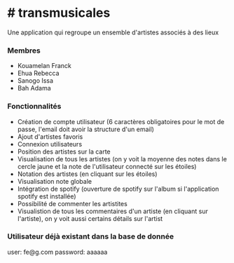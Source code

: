 <h1># transmusicales</h1>

Une application qui regroupe un ensemble d'artistes associés à des lieux

<h3>Membres</h3>
<ul>
<li> Kouamelan Franck</li>
<li> Ehua Rebecca</li>
<li> Sanogo Issa</li>
<li> Bah Adama</li>
</ul>

<h3>Fonctionnalités</h3>
<ul>
<li> Création de compte utilisateur (6 caractères obligatoires pour le mot de passe, l'email doit avoir la structure d'un email)</li>
<li> Ajout d'artistes favoris</li>
<li> Connexion utilisateurs</li>
<li> Position des artistes sur la carte</li>
<li> Visualisation de tous les artistes (on y voit la moyenne des notes dans le cercle jaune et la note de l'utilisateur connecté sur les étoiles)</li>
<li> Notation des artistes (en cliquant sur les étoiles)</li>
<li> Visualisation note globale</li>
<li> Intégration de spotify (ouverture de spotify sur l'album si l'application spotify est installée)</li>
<li> Possibilité de commenter les artistites</li>
<li> Visualistion de tous les commentaires d'un artiste (en cliquant sur l'artiste), on y voit aussi certains détails sur l'artist</li>
</ul>
<h3>Utilisateur déjà existant dans la base de donnée</h3>
user: fe@g.com
password: aaaaaa 
    